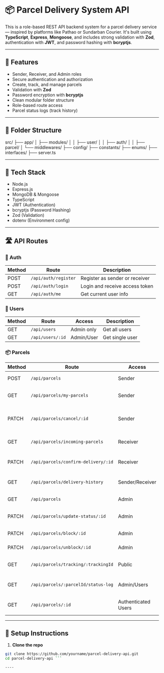 # 📦 Parcel Delivery System API

This is a role-based REST API backend system for a parcel delivery service — inspired by platforms like Pathao or Sundarban Courier. It's built using **TypeScript**, **Express**, **Mongoose**, and includes strong validation with **Zod**, authentication with **JWT**, and password hashing with **bcryptjs**.

---

## 🚀 Features

- Sender, Receiver, and Admin roles
- Secure authentication and authorization
- Create, track, and manage parcels
- Validation with **Zod**
- Password encryption with **bcryptjs**
- Clean modular folder structure
- Role-based route access
- Parcel status logs (track history)

---

## 📁 Folder Structure

src/
├── app/
│ ├── modules/
│ │ ├── user/
│ │ ├── auth/
│ │ ├── parcel/
│ └── middlewares/
├── config/
├── constants/
├── enums/
├── interfaces/
├── server.ts


---

## 🧪 Tech Stack

- Node.js
- Express.js
- MongoDB & Mongoose
- TypeScript
- JWT (Authentication)
- bcryptjs (Password Hashing)
- Zod (Validation)
- dotenv (Environment config)

---

## 🛣️ API Routes

### 🔐 Auth

| Method | Route                 | Description                    |
|--------|----------------------|--------------------------------|
| POST   | `/api/auth/register` | Register as sender or receiver |
| POST   | `/api/auth/login`    | Login and receive access token |
| GET    | `/api/auth/me`       | Get current user info          |

### 👤 Users

| Method | Route           | Access      | Description        |
|--------|-----------------|-------------|--------------------|
| GET    | `/api/users`    | Admin only  | Get all users      |
| GET    | `/api/users/:id`| Admin/User  | Get single user    |

### 📦 Parcels

| Method | Route                                     | Access              | Description                          |
|--------|-------------------------------------------|---------------------|--------------------------------------|
| POST   | `/api/parcels`                            | Sender              | Create new parcel                    |
| GET    | `/api/parcels/my-parcels`                 | Sender              | View all parcels of sender          |
| PATCH  | `/api/parcels/cancel/:id`                 | Sender              | Cancel a parcel (if not dispatched) |
| GET    | `/api/parcels/incoming-parcels`           | Receiver            | View incoming parcels               |
| PATCH  | `/api/parcels/confirm-delivery/:id`       | Receiver            | Confirm parcel delivery             |
| GET    | `/api/parcels/delivery-history`           | Sender/Receiver     | View parcel delivery history        |
| GET    | `/api/parcels`                            | Admin               | View all parcels                    |
| PATCH  | `/api/parcels/update-status/:id`          | Admin               | Update parcel status                |
| PATCH  | `/api/parcels/block/:id`                  | Admin               | Block a parcel                      |
| PATCH  | `/api/parcels/unblock/:id`                | Admin               | Unblock a parcel                    |
| GET    | `/api/parcels/tracking/:trackingId`       | Public              | Track parcel by tracking ID         |
| GET    | `/api/parcels/:parcelId/status-log`       | Admin/Users         | View status log of a parcel         |
| GET    | `/api/parcels/:id`                        | Authenticated Users | View specific parcel                |

---

## 🧾 Setup Instructions

1. **Clone the repo**

```bash
git clone https://github.com/yourname/parcel-delivery-api.git
cd parcel-delivery-api ```

----
